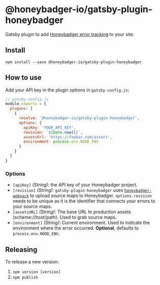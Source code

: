 # @honeybadger-io/gatsby-plugin-honeybadger

Gatsby plugin to add [Honeybadger error tracking](https://www.honeybadger.io/for/javascript/?utm_source=github&utm_medium=readme&utm_campaign=gatsby&utm_content=Honeybadger+error+tracking) to your site.

## Install

`npm install --save @honeybadger-io/gatsby-plugin-honeybadger`

## How to use

Add your API key in the plugin options in `gatsby-config.js`:

```js
// gatsby-config.js
module.exports = {
  plugins: [
    {
      resolve: `@honeybadger-io/gatsby-plugin-honeybadger`,
      options: {
        apiKey: 'YOUR_API_KEY',
        revision: `${Date.now()}`,
        assetsUrl: 'https://foobar.com/assets',
        environment: process.env.NODE_ENV
      }
    }
  ]
}
```

### Options

- `[apiKey]` _(String)_: the API key of your Honeybadger project.
- `[revision]` _(String)_: `gatsby-plugin-honeybadger` uses [`honeybadger-webpack`](https://github.com/honeybadger-io/honeybadger-webpack) to upload source maps to Honeybadger. `options.revision` needs to be unique as it is the identifier that connects your errors to your source maps.
- `[assetsURL]` _(String)_: The base URL to production assets (scheme://host/path). Used to grab source maps.
- `[environment]` _(String)_: Current environment. Used to indicate the environment where the error occurred. **Optional**, defaults to `process.env.NODE_ENV`.

## Releasing

To release a new version:

1. `npm version [version]`
2. `npm publish`
